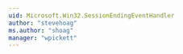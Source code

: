 ```yaml
---
uid: Microsoft.Win32.SessionEndingEventHandler
author: "stevehoag"
ms.author: "shoag"
manager: "wpickett"
---
```

